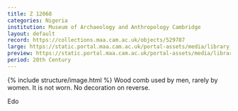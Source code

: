 ```yaml
---
title: Z 12068
categories: Nigeria
institution: Museum of Archaeology and Anthropology Cambridge
layout: default
record: https://collections.maa.cam.ac.uk/objects/529787
large: https://static.portal.maa.cam.ac.uk/portal-assets/media/library_images/web/668455_Z_12068_001.jpg
preview: https://static.portal.maa.cam.ac.uk/portal-assets/media/library_images/thumbnail/668455_Z_12068_001.jpg
period: 20th Century
---
```

{% include structure/image.html %}
Wood comb used by men, rarely by women. It is not worn. No decoration on reverse.

Edo
